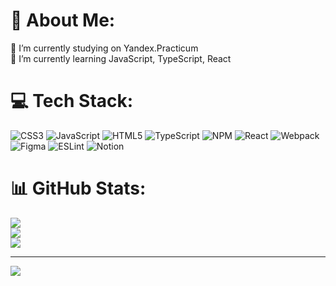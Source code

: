 # 💫 About Me:

🔭 I’m currently studying on Yandex.Practicum<br>
🌱 I’m currently learning JavaScript, TypeScript, React

# 💻 Tech Stack:

![CSS3](https://img.shields.io/badge/css3-%231572B6.svg?style=for-the-badge&logo=css3&logoColor=white) ![JavaScript](https://img.shields.io/badge/javascript-%23323330.svg?style=for-the-badge&logo=javascript&logoColor=%23F7DF1E) ![HTML5](https://img.shields.io/badge/html5-%23E34F26.svg?style=for-the-badge&logo=html5&logoColor=white) ![TypeScript](https://img.shields.io/badge/typescript-%23007ACC.svg?style=for-the-badge&logo=typescript&logoColor=white) ![NPM](https://img.shields.io/badge/NPM-%23000000.svg?style=for-the-badge&logo=npm&logoColor=white) ![React](https://img.shields.io/badge/react-%2320232a.svg?style=for-the-badge&logo=react&logoColor=%2361DAFB) ![Webpack](https://img.shields.io/badge/webpack-%238DD6F9.svg?style=for-the-badge&logo=webpack&logoColor=black) ![Figma](https://img.shields.io/badge/figma-%23F24E1E.svg?style=for-the-badge&logo=figma&logoColor=white) ![ESLint](https://img.shields.io/badge/ESLint-4B3263?style=for-the-badge&logo=eslint&logoColor=white) ![Notion](https://img.shields.io/badge/Notion-%23000000.svg?style=for-the-badge&logo=notion&logoColor=white)

# 📊 GitHub Stats:

![](https://github-readme-stats.vercel.app/api?username=IgorSuhachov&theme=dark&hide_border=false&include_all_commits=false&count_private=false)<br/>
![](https://github-readme-streak-stats.herokuapp.com/?user=IgorSuhachov&theme=dark&hide_border=false)<br/>
![](https://github-readme-stats.vercel.app/api/top-langs/?username=IgorSuhachov&theme=dark&hide_border=false&include_all_commits=false&count_private=false&layout=compact)

---

[![](https://visitcount.itsvg.in/api?id=IgorSuhachov&icon=0&color=12)](https://visitcount.itsvg.in)
